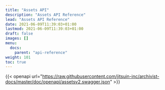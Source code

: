 ```yaml
---
title: "Assets API"
description: "Assets API Reference"
lead: "Assets API Reference"
date: 2021-06-09T11:39:03+01:00
lastmod: 2021-06-09T11:39:03+01:00
draft: false
images: []
menu: 
  docs:
    parent: "api-reference"
weight: 101
toc: true
---
```


{{< openapi url="https://raw.githubusercontent.com/jitsuin-inc/archivist-docs/master/doc/openapi/assetsv2.swagger.json" >}}
